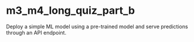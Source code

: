 # m3_m4_long_quiz_part_b
Deploy a simple ML model using a pre-trained model and serve predictions through an API endpoint.
